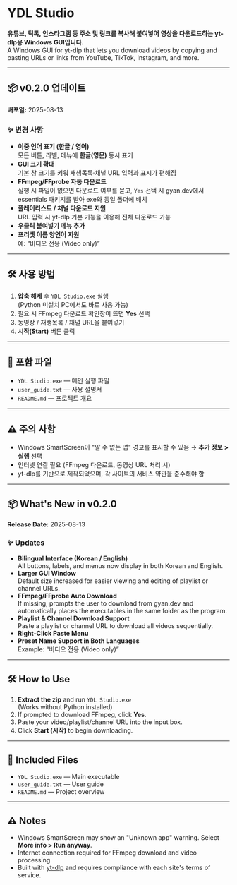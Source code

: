 # YDL Studio

**유튜브, 틱톡, 인스타그램 등 주소 및 링크를 복사해 붙여넣어 영상을 다운로드하는 yt-dlp용 Windows GUI입니다.**  
A Windows GUI for yt-dlp that lets you download videos by copying and pasting URLs or links from YouTube, TikTok, Instagram, and more.

---

## 📦 v0.2.0 업데이트
**배포일:** 2025-08-13  

### ✨ 변경 사항
- **이중 언어 표기 (한글 / 영어)**  
  모든 버튼, 라벨, 메뉴에 **한글(영문)** 동시 표기
- **GUI 크기 확대**  
  기본 창 크기를 키워 재생목록·채널 URL 입력과 표시가 편해짐
- **FFmpeg/FFprobe 자동 다운로드**  
  실행 시 파일이 없으면 다운로드 여부를 묻고, `Yes` 선택 시 gyan.dev에서 essentials 패키지를 받아 exe와 동일 폴더에 배치
- **플레이리스트 / 채널 다운로드 지원**  
  URL 입력 시 yt-dlp 기본 기능을 이용해 전체 다운로드 가능
- **우클릭 붙여넣기 메뉴 추가**
- **프리셋 이름 양언어 지원**  
  예: “비디오 전용 (Video only)”

---

## 🛠 사용 방법
1. **압축 해제** 후 `YDL Studio.exe` 실행  
   (Python 미설치 PC에서도 바로 사용 가능)
2. 필요 시 FFmpeg 다운로드 확인창이 뜨면 **Yes** 선택
3. 동영상 / 재생목록 / 채널 URL을 붙여넣기
4. **시작(Start)** 버튼 클릭

---

## 📂 포함 파일
- `YDL Studio.exe` — 메인 실행 파일
- `user_guide.txt` — 사용 설명서
- `README.md` — 프로젝트 개요

---

## ⚠️ 주의 사항
- Windows SmartScreen이 "알 수 없는 앱" 경고를 표시할 수 있음 → **추가 정보 > 실행** 선택
- 인터넷 연결 필요 (FFmpeg 다운로드, 동영상 URL 처리 시)
- yt-dlp를 기반으로 제작되었으며, 각 사이트의 서비스 약관을 준수해야 함

---

## 📦 What's New in v0.2.0
**Release Date:** 2025-08-13  

### ✨ Updates
- **Bilingual Interface (Korean / English)**  
  All buttons, labels, and menus now display in both Korean and English.
- **Larger GUI Window**  
  Default size increased for easier viewing and editing of playlist or channel URLs.
- **FFmpeg/FFprobe Auto Download**  
  If missing, prompts the user to download from gyan.dev and automatically places the executables in the same folder as the program.
- **Playlist & Channel Download Support**  
  Paste a playlist or channel URL to download all videos sequentially.
- **Right-Click Paste Menu**
- **Preset Name Support in Both Languages**  
  Example: “비디오 전용 (Video only)”

---

## 🛠 How to Use
1. **Extract the zip** and run `YDL Studio.exe`  
   (Works without Python installed)
2. If prompted to download FFmpeg, click **Yes**.
3. Paste your video/playlist/channel URL into the input box.
4. Click **Start (시작)** to begin downloading.

---

## 📂 Included Files
- `YDL Studio.exe` — Main executable
- `user_guide.txt` — User guide
- `README.md` — Project overview

---

## ⚠️ Notes
- Windows SmartScreen may show an "Unknown app" warning. Select **More info > Run anyway**.
- Internet connection required for FFmpeg download and video processing.
- Built with [yt-dlp](https://github.com/yt-dlp/yt-dlp) and requires compliance with each site's terms of service.
